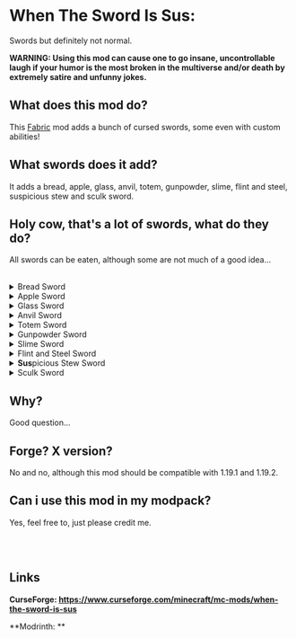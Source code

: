 # When The Sword Is Sus:
Swords but definitely not normal.

**WARNING: Using this mod can cause one to go insane, uncontrollable laugh if your humor is the most broken in the multiverse and/or death by extremely satire and unfunny jokes.**

## What does this mod do?
This <a href="https://fabricmc.net/">Fabric</a> mod adds a bunch of cursed swords, some even with custom abilities!

## What swords does it add?
It adds a bread, apple, glass, anvil, totem, gunpowder, slime, flint and steel, suspicious stew and sculk sword.

## Holy cow, that's a lot of swords, what do they do?
All swords can be eaten, although some are not much of a good idea...
<br></br>
<details>
    <summary>Bread Sword</summary>
    <a href="https://github.com/TheDreamer123/When-The-Sword-Is-Sus/blob/1.19/documentation/bread_sword.md">Click here for information about this sword.</a>
</details>
<details>
    <summary>Apple Sword</summary>
    <a href="https://github.com/TheDreamer123/When-The-Sword-Is-Sus/blob/1.19/documentation/apple_sword.md">Click here for information about this sword.</a>
</details>
<details>
    <summary>Glass Sword</summary>
    <a href="https://github.com/TheDreamer123/When-The-Sword-Is-Sus/blob/1.19/documentation/glass_sword.md">Click here for information about this sword.</a>
</details>
<details>
    <summary>Anvil Sword</summary>
    <a href="https://github.com/TheDreamer123/When-The-Sword-Is-Sus/blob/1.19/documentation/anvil_sword.md">Click here for information about this sword.</a>
</details>
<details>
    <summary>Totem Sword</summary>
    <a href="https://github.com/TheDreamer123/When-The-Sword-Is-Sus/blob/1.19/documentation/totem_sword.md">Click here for information about this sword.</a>
</details>
<details>
    <summary>Gunpowder Sword</summary>
    <a href="https://github.com/TheDreamer123/When-The-Sword-Is-Sus/blob/1.19/documentation/gunpowder_sword.md">Click here for information about this sword.</a>
</details>
<details>
    <summary>Slime Sword</summary>
    <a href="https://github.com/TheDreamer123/When-The-Sword-Is-Sus/blob/1.19/documentation/slime_sword.md">Click here for information about this sword.</a>
</details>
<details>
    <summary>Flint and Steel Sword</summary>
    <a href="https://github.com/TheDreamer123/When-The-Sword-Is-Sus/blob/1.19/documentation/flint_and_steel_sword.md">Click here for information about this sword.</a>
</details>
<details>
    <summary><b>Sus</b>picious Stew Sword</summary>
    <a href="https://github.com/TheDreamer123/When-The-Sword-Is-Sus/blob/1.19/documentation/suspicious_stew_sword.md">Click here for information about this sword.</a>
</details>
<details>
    <summary>Sculk Sword</summary>
    <a href="https://github.com/TheDreamer123/When-The-Sword-Is-Sus/blob/1.19/documentation/sculk_sword.md">Click here for information about this sword.</a>
</details>

## Why?
Good question...

## Forge? X version?
No and no, although this mod should be compatible with 1.19.1 and 1.19.2.

## Can i use this mod in my modpack?
Yes, feel free to, just please credit me.

<br></br>
## Links
**CurseForge: https://www.curseforge.com/minecraft/mc-mods/when-the-sword-is-sus**

**Modrinth: **
